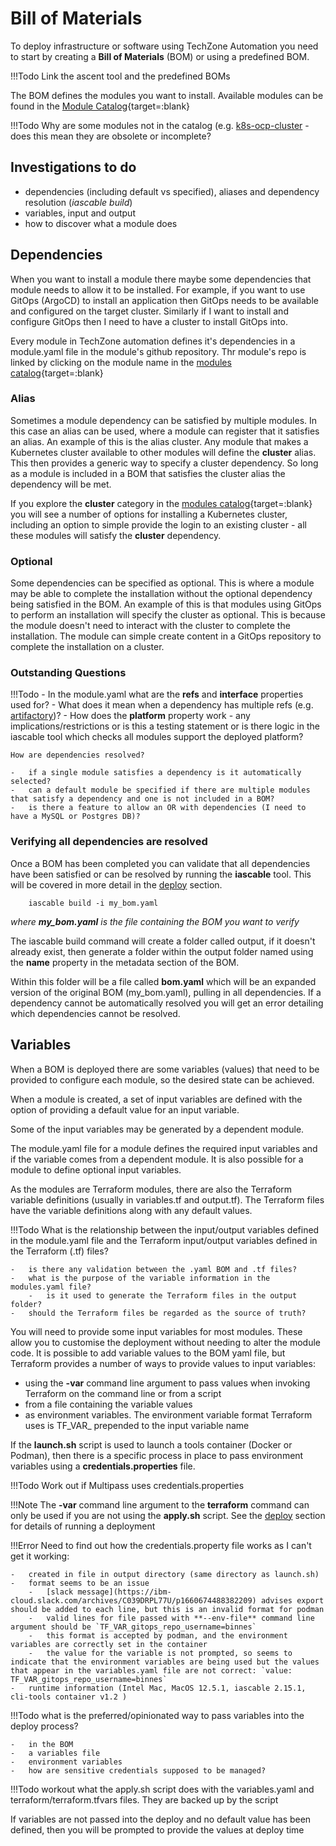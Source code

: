 # Bill of Materials

To deploy infrastructure or software using TechZone Automation you need to start by creating a **Bill of Materials** (BOM)  or using a predefined BOM.

!!!Todo
    Link the ascent tool and the predefined BOMs

The BOM defines the modules you want to install.  Available modules can be found in the [Module Catalog](https://modules.cloudnativetoolkit.dev){target=:blank}

!!!Todo
    Why are some modules not in the catalog (e.g. [k8s-ocp-cluster](https://github.com/cloud-native-toolkit/terraform-k8s-ocp-cluster) - does this mean they are obsolete or incomplete?

## Investigations to do

-   dependencies (including default vs specified), aliases and dependency resolution (*iascable build*)
-   variables, input and output
-   how to discover what a module does

## Dependencies

When you want to install a module there maybe some dependencies that module needs to allow it to be installed.  For example, if you want to use GitOps (ArgoCD) to install an application then GitOps needs to be available and configured on the target cluster.  Similarly if I want to install and configure GitOps then I need to have a cluster to install GitOps into.

Every module in TechZone automation defines it's dependencies in a module.yaml file in the module's github repository.  Thr module's repo is linked by clicking on the module name in the [modules catalog](https://modules.cloudnativetoolkit.dev){target=:blank}

### Alias

Sometimes a module dependency can be satisfied by multiple modules.  In this case an alias can be used, where a module can register that it satisfies an alias.  An example of this is the alias cluster.  Any module that makes a Kubernetes cluster available to other modules will define the **cluster** alias.  This then provides a generic way to specify a cluster dependency.  So long as a module is included in a BOM that satisfies the cluster alias the dependency will be met.

If you explore the **cluster** category in the [modules catalog](https://modules.cloudnativetoolkit.dev){target=:blank} you will see a number of options for installing a Kubernetes cluster, including an option to simple provide the login to an existing cluster - all these modules will satisfy the **cluster** dependency.

### Optional

Some dependencies can be specified as optional.  This is where a module may be able to complete the installation without the optional dependency being satisfied in the BOM.  An example of this is that modules using GitOps to perform an installation will specify the cluster as optional.  This is because the module doesn't need to interact with the cluster to complete the installation.  The module can simple create content in a GitOps repository to complete the installation on a cluster.

### Outstanding Questions

!!!Todo
    -   In the module.yaml what are the **refs** and **interface** properties used for?
        -   What does it mean when a dependency has multiple refs (e.g. [artifactory](https://github.com/cloud-native-toolkit/terraform-tools-artifactory/blob/main/module.yaml))?
    -   How does the **platform** property work - any implications/restrictions or is this a testing statement or is there logic in the iascable tool which checks all modules support the deployed platform?

    How are dependencies resolved? 
    
    -   if a single module satisfies a dependency is it automatically selected?  
    -   can a default module be specified if there are multiple modules that satisfy a dependency and one is not included in a BOM?
    -   is there a feature to allow an OR with dependencies (I need to have a MySQL or Postgres DB)?

### Verifying all dependencies are resolved

Once a BOM has been completed you can validate that all dependencies have been satisfied or can be resolved by running the **iascable** tool.  This will be covered in more detail in the [deploy](deploy.md) section.

``` shell
    iascable build -i my_bom.yaml
```

*where **my_bom.yaml** is the file containing the BOM you want to verify*

The iascable build command will create a folder called output, if it doesn't already exist, then generate a folder within the output folder named using the **name** property in the metadata section of the BOM.  

Within this folder will be a file called **bom.yaml** which will be an expanded version of the original BOM (my_bom.yaml), pulling in all dependencies.  If a dependency cannot be automatically resolved you will get an error detailing which dependencies cannot be resolved.

## Variables

When a BOM is deployed there are some variables (values) that need to be provided to configure each module, so the desired state can be achieved.

When a module is created, a set of input variables are defined with the option of providing a default value for an input variable.

Some of the input variables may be generated by a dependent module.

The module.yaml file for a module defines the required input variables and if the variable comes from a dependent module.  It is also possible for a module to define optional input variables.

As the modules are Terraform modules, there are also the Terraform variable definitions (usually in variables.tf and output.tf).  The Terraform files have the variable definitions along with any default values.

!!!Todo
    What is the relationship between the input/output variables defined in the module.yaml file and the Terraform input/output variables defined in the Terraform (.tf) files?

    -   is there any validation between the .yaml BOM and .tf files?
    -   what is the purpose of the variable information in the modules.yaml file?
        -   is it used to generate the Terraform files in the output folder?
    -   should the Terraform files be regarded as the source of truth?

You will need to provide some input variables for most modules.  These allow you to customise the deployment without needing to alter the module code.  It is possible to add variable values to the BOM yaml file, but Terraform provides a number of ways to provide values to input variables:

-   using the **-var** command line argument to pass values when invoking Terraform on the command line or from a script
-   from a file containing the variable values
-   as environment variables.  The environment variable format Terraform uses is TF_VAR_ prepended to the input variable name

If the **launch.sh** script is used to launch a tools container (Docker or Podman), then there is a specific process in place to pass environment variables using a **credentials.properties** file.

!!!Todo
    Work out if Multipass uses credentials.properties

!!!Note
    The **-var** command line argument to the **terraform** command can only be used if you are not using the **apply.sh** script.  See the [deploy](deploy.md) section for details of running a deployment

!!!Error
    Need to find out how the credentials.property file works as I can't get it working:

    -   created in file in output directory (same directory as launch.sh)
    -   format seems to be an issue
        -   [slack message](https://ibm-cloud.slack.com/archives/C039DRPL77U/p1660674488382209) advises export should be added to each line, but this is an invalid format for podman
        -   valid lines for file passed with **--env-file** command line argument should be `TF_VAR_gitops_repo_username=binnes`
        -   this format is accepted by podman, and the environment variables are correctly set in the container
        -   the value for the variable is not prompted, so seems to indicate that the environment variables are being used but the values that appear in the variables.yaml file are not correct: `value: TF_VAR_gitops_repo_username=binnes`
    -   runtime information (Intel Mac, MacOS 12.5.1, iascable 2.15.1, cli-tools container v1.2 )

!!!Todo
    what is the preferred/opinionated way to pass variables into the deploy process?

    -   in the BOM
    -   a variables file
    -   environment variables
    -   how are sensitive credentials supposed to be managed?

!!!Todo
    workout what the apply.sh script does with the variables.yaml and terraform/terraform.tfvars files.  They are backed up by the script

If variables are not passed into the deploy and no default value has been defined, then you will be prompted to provide the values at deploy time
